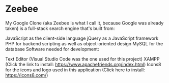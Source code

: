 # Zeebee

My Google Clone (aka Zeebee is what I call it, because Google was already taken) is a full-stack search engine that's built from:

JavaScript as the client-side language
jQuery as a JavaScript framework
PHP for backend scripting as well as object-oriented design
MySQL for the database
Software needed for development:

Text Editor (Visual Studio Code was the one used for this project)
XAMPP (Click the link to install: https://www.apachefriends.org/index.html)
Icons8 for the icons and logo used in this application (Click here to install: https://icons8.com/)
